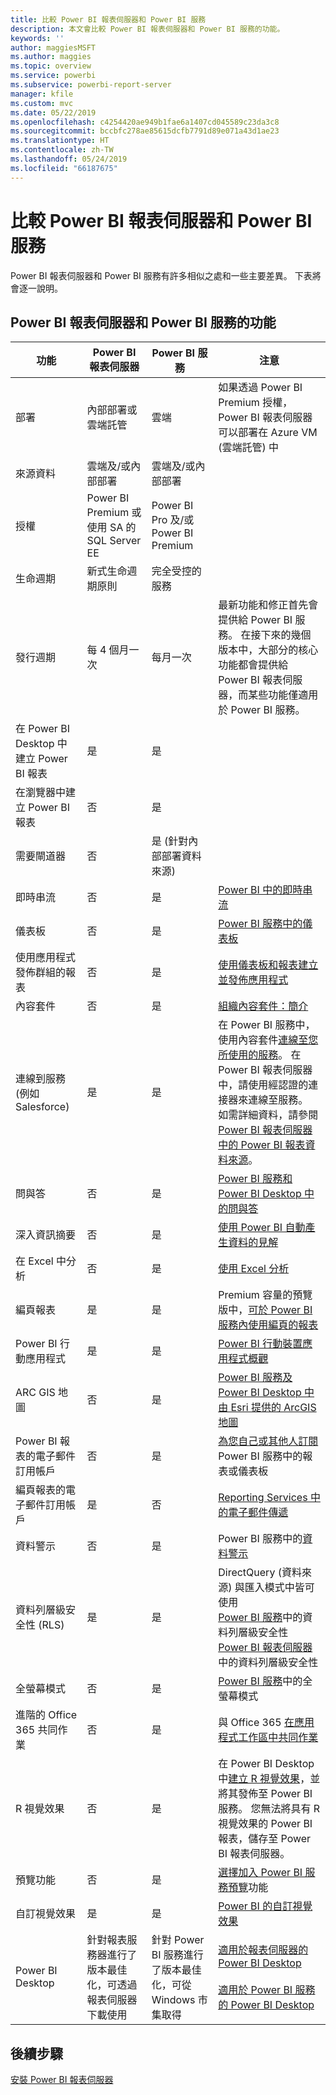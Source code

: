 ```yaml
---
title: 比較 Power BI 報表伺服器和 Power BI 服務
description: 本文會比較 Power BI 報表伺服器和 Power BI 服務的功能。
keywords: ''
author: maggiesMSFT
ms.author: maggies
ms.topic: overview
ms.service: powerbi
ms.subservice: powerbi-report-server
manager: kfile
ms.custom: mvc
ms.date: 05/22/2019
ms.openlocfilehash: c4254420ae949b1fae6a1407cd045589c23da3c8
ms.sourcegitcommit: bccbfc278ae85615dcfb7791d89e071a43d1ae23
ms.translationtype: HT
ms.contentlocale: zh-TW
ms.lasthandoff: 05/24/2019
ms.locfileid: "66187675"
---
```

# <a name="comparing-power-bi-report-server-and-the-power-bi-service"></a>比較 Power BI 報表伺服器和 Power BI 服務

Power BI 報表伺服器和 Power BI 服務有許多相似之處和一些主要差異。 下表將會逐一說明。

## <a name="features-of-power-bi-report-server-and-the-power-bi-service"></a>Power BI 報表伺服器和 Power BI 服務的功能

| 功能 | Power BI 報表伺服器 | Power BI 服務 | 注意 |
|---------|---------|---------|---------|
| 部署 | 內部部署或雲端託管 | 雲端 | 如果透過 Power BI Premium 授權，Power BI 報表伺服器可以部署在 Azure VM (雲端託管) 中 |
| 來源資料 | 雲端及/或內部部署 | 雲端及/或內部部署 |  |
| 授權 | Power BI Premium 或使用 SA 的 SQL Server EE | Power BI Pro 及/或 Power BI Premium | |  
| 生命週期 | 新式生命週期原則 | 完全受控的服務 |  |
| 發行週期 | 每 4 個月一次 | 每月一次 | 最新功能和修正首先會提供給 Power BI 服務。 在接下來的幾個版本中，大部分的核心功能都會提供給 Power BI 報表伺服器，而某些功能僅適用於 Power BI 服務。 |
| 在 Power BI Desktop 中建立 Power BI 報表 | 是 | 是 |  |
| 在瀏覽器中建立 Power BI 報表 | 否 | 是 |  |
| 需要閘道器 | 否 | 是 (針對內部部署資料來源) |  |
| 即時串流 | 否 | 是 | [Power BI 中的即時串流](../service-real-time-streaming.md) |
| 儀表板 | 否 | 是 | [Power BI 服務中的儀表板](../consumer/end-user-dashboards.md) |
| 使用應用程式發佈群組的報表 | 否 | 是 | [使用儀表板和報表建立並發佈應用程式](../service-create-distribute-apps.md) |
| 內容套件 | 否 | 是 | [組織內容套件：簡介](../service-organizational-content-pack-introduction.md) |
| 連線到服務 (例如 Salesforce) | 是 | 是 | 在 Power BI 服務中，使用內容套件[連線至您所使用的服務](../service-connect-to-services.md)。 在 Power BI 報表伺服器中，請使用經認證的連接器來連線至服務。 如需詳細資料，請參閱 [Power BI 報表伺服器中的 Power BI 報表資料來源](data-sources.md)。 |
| 問與答 | 否 | 是 | [Power BI 服務和 Power BI Desktop 中的問與答](../power-bi-tutorial-q-and-a.md) 
| 深入資訊摘要 | 否 | 是 | [使用 Power BI 自動產生資料的見解](../consumer/end-user-insights.md) |
| 在 Excel 中分析 | 否 | 是 | [使用 Excel 分析](../service-analyze-in-excel.md) 
| 編頁報表 | 是 | 是 | Premium 容量的預覽版中，[可於 Power BI 服務內使用編頁的報表](../paginated-reports-report-builder-power-bi.md) |
| Power BI 行動應用程式 | 是 | 是 | [Power BI 行動裝置應用程式概觀](../consumer/mobile/mobile-apps-for-mobile-devices.md) |
| ARC GIS 地圖 | 否 | 是 | [Power BI 服務及 Power BI Desktop 中由 Esri 提供的 ArcGIS 地圖](../visuals/power-bi-visualization-arcgis.md) |
| Power BI 報表的電子郵件訂用帳戶 | 否 | 是 | [為您自己或其他人訂閱](../service-report-subscribe.md) Power BI 服務中的報表或儀表板 |
| 編頁報表的電子郵件訂用帳戶 | 是 | 否 | [Reporting Services 中的電子郵件傳遞](https://docs.microsoft.com/sql/reporting-services/subscriptions/e-mail-delivery-in-reporting-services)  |
| 資料警示 | 否 | 是 | Power BI 服務中的[資料警示](../service-set-data-alerts.md)
| 資料列層級安全性 (RLS) | 是 | 是 | DirectQuery (資料來源) 與匯入模式中皆可使用 <br>[Power BI 服務](../service-admin-rls.md)中的資料列層級安全性 <br>[Power BI 報表伺服器](row-level-security-report-server.md)中的資料列層級安全性 |
| 全螢幕模式 | 否 | 是 | [Power BI 服務](../consumer/end-user-focus.md)中的全螢幕模式 |
| 進階的 Office 365 共同作業 | 否 | 是 | 與 Office 365 [在應用程式工作區中共同作業](../service-collaborate-power-bi-workspace.md) |
| R 視覺效果 | 否 | 是 | 在 Power BI Desktop 中[建立 R 視覺效果](../desktop-r-visuals.md)，並將其發佈至 Power BI 服務。 您無法將具有 R 視覺效果的 Power BI 報表，儲存至 Power BI 報表伺服器。  |
| 預覽功能 | 否 | 是 | [選擇加入 Power BI 服務預覽](../consumer/end-user-preview-features.md)功能 |
| 自訂視覺效果 | 是 | 是 | [Power BI 的自訂視覺效果](../power-bi-custom-visuals.md) |
| Power BI Desktop | 針對報表服務器進行了版本最佳化，可透過報表伺服器下載使用 | 針對 Power BI 服務進行了版本最佳化，可從 Windows 市集取得 | [適用於報表伺服器的 Power BI Desktop](https://powerbi.microsoft.com/report-server/) <br><br> [適用於 Power BI 服務的 Power BI Desktop](http://aka.ms/pbidesktopstore) |

## <a name="next-steps"></a>後續步驟

[安裝 Power BI 報表伺服器](install-report-server.md)  